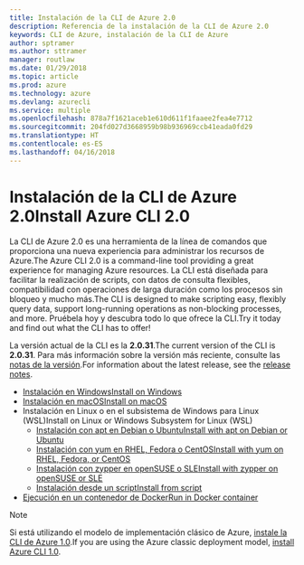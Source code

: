 ```yaml
---
title: Instalación de la CLI de Azure 2.0
description: Referencia de la instalación de la CLI de Azure 2.0
keywords: CLI de Azure, instalación de la CLI de Azure
author: sptramer
ms.author: sttramer
manager: routlaw
ms.date: 01/29/2018
ms.topic: article
ms.prod: azure
ms.technology: azure
ms.devlang: azurecli
ms.service: multiple
ms.openlocfilehash: 878a7f1621aceb1e610d611f1faaee2fea4e7712
ms.sourcegitcommit: 204fd027d3668959b98b936969ccb41eada0fd29
ms.translationtype: HT
ms.contentlocale: es-ES
ms.lasthandoff: 04/16/2018
---
```

# <a name="install-azure-cli-20"></a><span data-ttu-id="4aa94-104">Instalación de la CLI de Azure 2.0</span><span class="sxs-lookup"><span data-stu-id="4aa94-104">Install Azure CLI 2.0</span></span>

<span data-ttu-id="4aa94-105">La CLI de Azure 2.0 es una herramienta de la línea de comandos que proporciona una nueva experiencia para administrar los recursos de Azure.</span><span class="sxs-lookup"><span data-stu-id="4aa94-105">The Azure CLI 2.0 is a command-line tool providing a great experience for managing Azure resources.</span></span> <span data-ttu-id="4aa94-106">La CLI está diseñada para facilitar la realización de scripts, con datos de consulta flexibles, compatibilidad con operaciones de larga duración como los procesos sin bloqueo y mucho más.</span><span class="sxs-lookup"><span data-stu-id="4aa94-106">The CLI is designed to make scripting easy, flexibly query data, support long-running operations as non-blocking processes, and more.</span></span> <span data-ttu-id="4aa94-107">Pruébela hoy y descubra todo lo que ofrece la CLI.</span><span class="sxs-lookup"><span data-stu-id="4aa94-107">Try it today and find out what the CLI has to offer!</span></span>

<span data-ttu-id="4aa94-108">La versión actual de la CLI es la __2.0.31__.</span><span class="sxs-lookup"><span data-stu-id="4aa94-108">The current version of the CLI is __2.0.31__.</span></span> <span data-ttu-id="4aa94-109">Para más información sobre la versión más reciente, consulte las [notas de la versión](release-notes-azure-cli.md).</span><span class="sxs-lookup"><span data-stu-id="4aa94-109">For information about the latest release, see the [release notes](release-notes-azure-cli.md).</span></span>

* [<span data-ttu-id="4aa94-110">Instalación en Windows</span><span class="sxs-lookup"><span data-stu-id="4aa94-110">Install on Windows</span></span>](install-azure-cli-windows.md)
* [<span data-ttu-id="4aa94-111">Instalación en macOS</span><span class="sxs-lookup"><span data-stu-id="4aa94-111">Install on macOS</span></span>](install-azure-cli-macos.md)
* <span data-ttu-id="4aa94-112">Instalación en Linux o en el subsistema de Windows para Linux (WSL)</span><span class="sxs-lookup"><span data-stu-id="4aa94-112">Install on Linux or Windows Subsystem for Linux (WSL)</span></span>
  * [<span data-ttu-id="4aa94-113">Instalación con apt en Debian o Ubuntu</span><span class="sxs-lookup"><span data-stu-id="4aa94-113">Install with apt on Debian or Ubuntu</span></span>](install-azure-cli-apt.md)
  * [<span data-ttu-id="4aa94-114">Instalación con yum en RHEL, Fedora o CentOS</span><span class="sxs-lookup"><span data-stu-id="4aa94-114">Install with yum on RHEL, Fedora, or CentOS </span></span>](install-azure-cli-yum.md)
  * [<span data-ttu-id="4aa94-115">Instalación con zypper en openSUSE o SLE</span><span class="sxs-lookup"><span data-stu-id="4aa94-115">Install with zypper on openSUSE or SLE </span></span>](install-azure-cli-zypper.md)
  * [<span data-ttu-id="4aa94-116">Instalación desde un script</span><span class="sxs-lookup"><span data-stu-id="4aa94-116">Install from script</span></span>](install-azure-cli-linux.md)
* [<span data-ttu-id="4aa94-117">Ejecución en un contenedor de Docker</span><span class="sxs-lookup"><span data-stu-id="4aa94-117">Run in Docker container</span></span>](run-azure-cli-docker.md)

> [!NOTE]
> <span data-ttu-id="4aa94-118">Si está utilizando el modelo de implementación clásico de Azure, [instale la CLI de Azure 1.0](install-cli-version-1.0.md).</span><span class="sxs-lookup"><span data-stu-id="4aa94-118">If you are using the Azure classic deployment model, [install Azure CLI 1.0](install-cli-version-1.0.md).</span></span>

